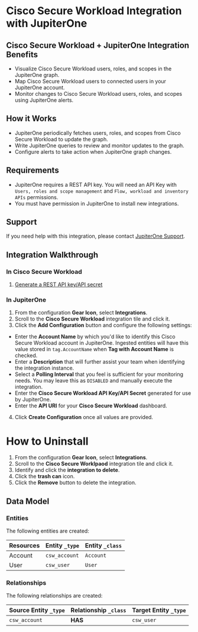 # Cisco Secure Workload Integration with JupiterOne

## Cisco Secure Workload + JupiterOne Integration Benefits

- Visualize Cisco Secure Workload users, roles, and scopes in the JupiterOne
  graph.
- Map Cisco Secure Workload users to connected users in your JupiterOne account.
- Monitor changes to Cisco Secure Workload users, roles, and scopes using
  JupiterOne alerts.

## How it Works

- JupiterOne periodically fetches users, roles, and scopes from Cisco Secure
  Workload to update the graph.
- Write JupiterOne queries to review and monitor updates to the graph.
- Configure alerts to take action when JupiterOne graph changes.

## Requirements

- JupiterOne requires a REST API key. You will need an API Key with
  `Users, roles and scope management` and `Flow, workload and inventory APIs`
  permissions.
- You must have permission in JupiterOne to install new integrations.

## Support

If you need help with this integration, please contact
[JupiterOne Support](https://support.jupiterone.io).

## Integration Walkthrough

### In Cisco Secure Workload

1. [Generate a REST API key/API secret](https://www.cisco.com/c/en/us/td/docs/security/workload_security/secure_workload/openapi/csw_openapi_pointer.html)

### In JupiterOne

1. From the configuration **Gear Icon**, select **Integrations**.
2. Scroll to the **Cisco Secure Workload** integration tile and click it.
3. Click the **Add Configuration** button and configure the following settings:

- Enter the **Account Name** by which you'd like to identify this Cisco Secure
  Workload account in JupiterOne. Ingested entities will have this value stored
  in `tag.AccountName` when **Tag with Account Name** is checked.
- Enter a **Description** that will further assist your team when identifying
  the integration instance.
- Select a **Polling Interval** that you feel is sufficient for your monitoring
  needs. You may leave this as `DISABLED` and manually execute the integration.
- Enter the **Cisco Secure Workload API Key/API Secret** generated for use by
  JupiterOne.
- Enter the **API URI** for your **Cisco Secure Workload** dashboard.

4. Click **Create Configuration** once all values are provided.

# How to Uninstall

1. From the configuration **Gear Icon**, select **Integrations**.
2. Scroll to the **Cisco Secure Worklpaod** integration tile and click it.
3. Identify and click the **integration to delete**.
4. Click the **trash can** icon.
5. Click the **Remove** button to delete the integration.

<!-- {J1_DOCUMENTATION_MARKER_START} -->
<!--
********************************************************************************
NOTE: ALL OF THE FOLLOWING DOCUMENTATION IS GENERATED USING THE
"j1-integration document" COMMAND. DO NOT EDIT BY HAND! PLEASE SEE THE DEVELOPER
DOCUMENTATION FOR USAGE INFORMATION:

https://github.com/JupiterOne/sdk/blob/main/docs/integrations/development.md
********************************************************************************
-->

## Data Model

### Entities

The following entities are created:

| Resources | Entity `_type` | Entity `_class` |
| --------- | -------------- | --------------- |
| Account   | `csw_account`  | `Account`       |
| User      | `csw_user`     | `User`          |

### Relationships

The following relationships are created:

| Source Entity `_type` | Relationship `_class` | Target Entity `_type` |
| --------------------- | --------------------- | --------------------- |
| `csw_account`         | **HAS**               | `csw_user`            |

<!--
********************************************************************************
END OF GENERATED DOCUMENTATION AFTER BELOW MARKER
********************************************************************************
-->
<!-- {J1_DOCUMENTATION_MARKER_END} -->
